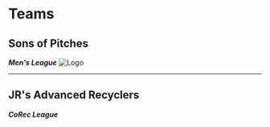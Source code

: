 # Teams
## Sons of Pitches
***Men's League***
	![Logo](http://www.norfolksoftball.com/_/rsrc/1303886123889/home/league-2011/sons-of-pitches/SONS%20OF%20PITCHES%20LOGO%20JPG.jpg)
	
---
## JR's Advanced Recyclers
***CoRec League***
